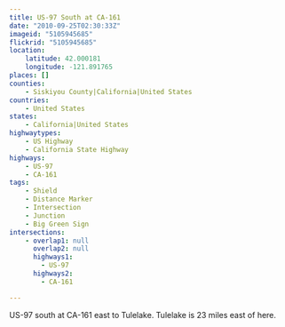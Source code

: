 ```yaml
---
title: US-97 South at CA-161
date: "2010-09-25T02:30:33Z"
imageid: "5105945685"
flickrid: "5105945685"
location:
    latitude: 42.000181
    longitude: -121.891765
places: []
counties:
    - Siskiyou County|California|United States
countries:
    - United States
states:
    - California|United States
highwaytypes:
    - US Highway
    - California State Highway
highways:
    - US-97
    - CA-161
tags:
    - Shield
    - Distance Marker
    - Intersection
    - Junction
    - Big Green Sign
intersections:
    - overlap1: null
      overlap2: null
      highways1:
        - US-97
      highways2:
        - CA-161

---
```

US-97 south at CA-161 east to Tulelake.  Tulelake is 23 miles east of here.